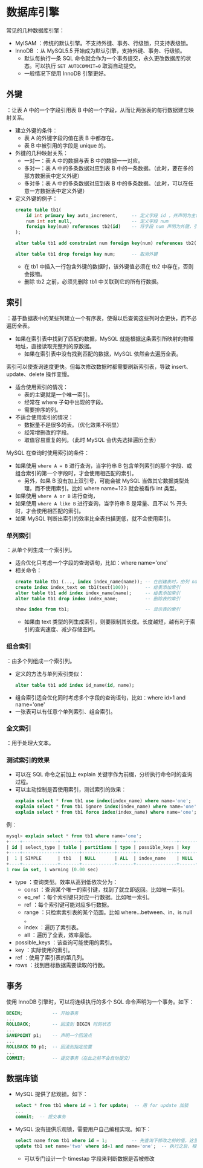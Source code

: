 # 数据库引擎

常见的几种数据库引擎：
- MyISAM ：传统的默认引擎。不支持外键、事务、行级锁，只支持表级锁。
- InnoDB ：从 MySQL5.5 开始成为默认引擎，支持外键、事务、行级锁。
  - 默认每执行一条 SQL 命令就会作为一个事务提交，永久更改数据库的状态。可以执行 `SET AUTOCOMMIT=0` 取消自动提交。
  - 一般情况下使用 InnoDB 引擎更好。

## 外键

：让表 A 中的一个字段引用表 B 中的一个字段，从而让两张表的每行数据建立映射关系。
- 建立外键的条件：
  - 表 A 的外键字段的值在表 B 中都存在。
  - 表 B 中被引用的字段是 unique 的。
- 外键的几种映射关系：
  - 一对一：表 A 中的数据与表 B 中的数据一一对应。
  - 多对一：表 A 中的多条数据对应到表 B 中的一条数据。（此时，要在多的那方数据表中定义外键）
  - 多对多：表 A 中的多条数据对应到表 B 中的多条数据。（此时，可以在任意一方数据表中定义外键）
- 定义外键的例子：
    ```sql
    create table tb1(
        id int primary key auto_increment,     -- 定义字段 id ，并声明为主键
        num int not null,                      -- 定义字段 num
        foreign key(num) references tb2(id)    -- 将字段 num 声明为外键，引用 tb2 表的 id 字段
    );

    alter table tb1 add constraint num foreign key(num) references tb2(id);  -- 将字段 num 声明为外键

    alter table tb1 drop foreign key num;      -- 取消外键
    ```
  - 在 tb1 中插入一行包含外键的数据时，该外键值必须在 tb2 中存在，否则会报错。
  - 删除 tb2 之前，必须先删除 tb1 中关联到它的所有行数据。

## 索引

：基于数据表中的某些列建立一个有序表，使得以后查询这些列时会更快，而不必遍历全表。
- 如果在索引表中找到了匹配的数据，MySQL 就能根据这条索引所映射的物理地址，直接读取完整列的原数据。
  - 如果在索引表中没有找到匹配的数据，MySQL 依然会去遍历全表。

索引可以使查询速度更快。但每次修改数据时都需要刷新索引表，导致 insert、update、delete 操作变慢。
- 适合使用索引的情况：
  - 表的主键就是一个唯一索引。
  - 经常在 where 子句中出现的字段。
  - 需要排序的列。
- 不适合使用索引的情况：
  - 数据量不是很多的表。（优化效果不明显）
  - 经常增删改的字段。
  - 取值容易重复的列。（此时 MySQL 会优先选择遍历全表）

MySQL 在查询时使用索引的条件：
- 如果使用 `where A = B` 进行查询，当字符串 B 包含单列索引的那个字段、或组合索引的第一个字段时，才会使用相匹配的索引。
  - 另外，如果 B 没有加上双引号，可能会被 MySQL 当做其它数据类型处理，而不使用索引。比如 where name=123 就会被看作 int 类型。
- 如果使用 `where A or B` 进行查询，
- 如果使用 `where A like B` 进行查询，当字符串 B 是常量、且不以 % 开头时，才会使用相匹配的索引。
- 如果 MySQL 判断出索引的效率比全表扫描更低，就不会使用索引。

### 单列索引

：从单个列生成一个索引列。
- 适合优化只考虑一个字段的查询语句，比如：where name='one'
- 相关命令：
  ```sql
  create table tb1 (..., index index_name(name)); -- 在创建表时，由列 name 生成索引，名为 index_name
  create index index_text on tb1(text(100));      -- 给表添加索引
  alter table tb1 add index index_name(name);     -- 给表添加索引
  alter table tb1 drop index index_name;          -- 删除表的索引
  
  show index from tb1;                            -- 显示表的索引
  ```
  - 如果由 text 类型的列生成索引，则要限制其长度。长度越短，越有利于索引的查询速度、减少存储空间。

### 组合索引

：由多个列组成一个索引列。
- 定义的方法与单列索引类似：
  ```sql
  alter table tb1 add index id_name(id, name);
  ```
- 组合索引适合优化同时考虑多个字段的查询语句，比如：where id>1 and name='one'
- 一张表可以有任意个单列索引、组合索引。

### 全文索引

：用于处理大文本。

### 测试索引的效果

- 可以在 SQL 命令之前加上 explain 关键字作为前缀，分析执行命令时的查询过程。
- 可以主动控制是否使用索引，测试索引的效果：
  ```sql
  explain select * from tb1 use index(index_name) where name='one';     -- 只使用某些索引
  explain select * from tb1 ignore index(index_name) where name='one';  -- 忽略某些索引
  explain select * from tb1 force index(index_name) where name='one';   -- 强制使用某些索引
  ```

例：
```sql
mysql> explain select * from tb1 where name='one';
+----+-------------+-------+------------+------+---------------+------+---------+------+------+----------+-------------+
| id | select_type | table | partitions | type | possible_keys | key  | key_len | ref  | rows | filtered | Extra       |
+----+-------------+-------+------------+------+---------------+------+---------+------+------+----------+-------------+
|  1 | SIMPLE      | tb1   | NULL       | ALL  | index_name    | NULL | NULL    | NULL |    3 |   100.00 | Using where |
+----+-------------+-------+------------+------+---------------+------+---------+------+------+----------+-------------+
1 row in set, 1 warning (0.00 sec)
```
- type ：查询类型。效率从高到低依次分为：
  - const  ：查询某个唯一的索引键，找到了就立即返回。比如唯一索引。
  - eq_ref ：每个索引键只对应一行数据。比如唯一索引。
  - ref    ：每个索引键可能对应多行数据。
  - range  ：只检索索引表的某个范围。比如 where...between、in、is null 。
  - index  ：遍历了索引表。
  - all    ：遍历了全表，效率最低。
- possible_keys ：该查询可能使用的索引。
- key      ：实际使用的索引。
- ref      ：使用了索引表的第几列。
- rows     ：找到目标数据需要读取的行数。

## 事务

使用 InnoDB 引擎时，可以将连续执行的多个 SQL 命令声明为一个事务。如下：
```sql
BEGIN;           -- 开始事务
...
ROLLBACK;        -- 回滚到 BEGIN 时的状态
...
SAVEPOINT p1;    -- 声明一个回滚点
...
ROLLBACK TO p1;  -- 回滚到指定位置
...
COMMIT;          -- 提交事务（在此之前不会自动提交）
```

## 数据库锁

- MySQL 提供了悲观锁。如下：
  ```sql
  select * from tb1 where id = 1 for update;  -- 用 for update 加锁
  ...
  commit;  -- 提交事务
  ```

- MySQL 没有提供乐观锁，需要用户自己编程实现。如下：
    ```sql
    select name from tb1 where id = 1;         -- 先查询下修改之前的值，这里假设此时 name 的值为'one'
    update tb1 set name='two' where id=1 and name='one';  -- 执行之后，根据返回值判断是否修改成功
    ```
    - 可以专门设计一个 timestap 字段来判断数据是否被修改
